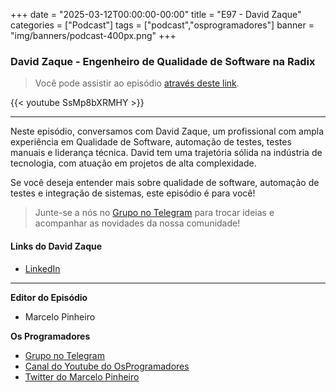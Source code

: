 +++
date = "2025-03-12T00:00:00-00:00"
title = "E97 - David Zaque"
categories = ["Podcast"]
tags = ["podcast","osprogramadores"]
banner = "img/banners/podcast-400px.png"
+++

### David Zaque - Engenheiro de Qualidade de Software na Radix
> Você pode assistir ao episódio [através deste link](https://www.youtube.com/watch?v=SsMp8bXRMHY).

{{< youtube SsMp8bXRMHY >}}

___

Neste episódio, conversamos com David Zaque, um profissional com ampla experiência em Qualidade de Software, automação de testes, testes manuais e liderança técnica. David tem uma trajetória sólida na indústria de tecnologia, com atuação em projetos de alta complexidade.

Se você deseja entender mais sobre qualidade de software, automação de testes e  integração de sistemas, este episódio é para você!

> Junte-se a nós no [Grupo no Telegram](https://t.me/osprogramadores) para trocar ideias e acompanhar as novidades da nossa comunidade!

#### Links do David Zaque

* [LinkedIn](https://www.linkedin.com/in/davidzaque-araujo/)

___


**Editor do Episódio**

- Marcelo Pinheiro

**Os Programadores**

- [Grupo no Telegram](https://t.me/osprogramadores)
- [Canal do Youtube do OsProgramadores](https://www.youtube.com/channel/UCt_YNYGl6K5yNXlXEQDdwWg?view_as=subscriber)
- [Twitter do Marcelo Pinheiro](https://twitter.com/mpinheir)
